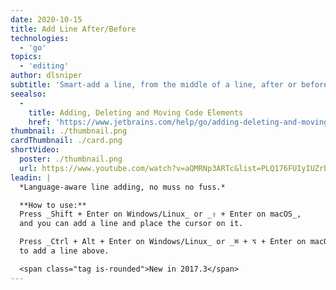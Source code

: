 ```yaml
---
date: 2020-10-15
title: Add Line After/Before
technologies:
  - 'go'
topics:
  - 'editing'
author: dlsniper
subtitle: 'Smart-add a line, from the middle of a line, after or before the current line.'
seealso:
  - 
    title: Adding, Deleting and Moving Code Elements
    href: 'https://www.jetbrains.com/help/go/adding-deleting-and-moving-lines.html'
thumbnail: ./thumbnail.png
cardThumbnail: ./card.png
shortVideo:
  poster: ./thumbnail.png
  url: https://www.youtube.com/watch?v=aQMRNp3ARTc&list=PLQ176FUIyIUZrbrlz4AY1V8VzBJKZyVlW&index=8
leadin: |
  *Language-aware line adding, no muss no fuss.*

  **How to use:**
  Press _Shift + Enter on Windows/Linux_ or _⇧ + Enter on macOS_,
  and you can add a line and place the cursor on it.

  Press _Ctrl + Alt + Enter on Windows/Linux_ or _⌘ + ⌥ + Enter on macOS_
  to add a line above.

  <span class="tag is-rounded">New in 2017.3</span>
---
```


